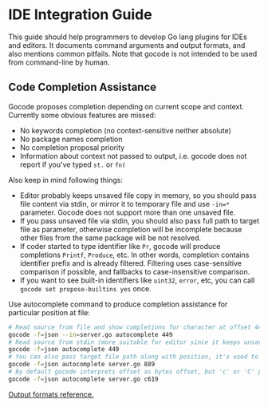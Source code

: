 
# IDE Integration Guide #

This guide should help programmers to develop Go lang plugins for IDEs and editors. It documents command arguments and output formats, and also mentions common pitfails. Note that gocode is not intended to be used from command-line by human.

## Code Completion Assistance ##

Gocode proposes completion depending on current scope and context. Currently some obvious features are missed:
* No keywords completion (no context-sensitive neither absolute)
* No package names completion
* No completion proposal priority
* Information about context not passed to output, i.e. gocode does not report if you've typed `st.` or `fn(`

Also keep in mind following things:
* Editor probably keeps unsaved file copy in memory, so you should pass file content via stdin, or mirror it to temporary file and use `-in=*` parameter. Gocode does not support more than one unsaved file.
* If you pass unsaved file via stdin, you should also pass full path to target file as parameter, otherwise completion will be incomplete because other files from the same package will be not resolved.
* If coder started to type identifier like `Pr`, gocode will produce completions `Printf`, `Produce`, etc. In other words, completion contains identifier prefix and is already filtered. Filtering uses case-sensitive comparison if possible, and fallbacks to case-insensitive comparison.
* If you want to see built-in identifiers like `uint32`, `error`, etc, you can call `gocode set propose-builtins yes` once.

Use autocomplete command to produce completion assistance for particular position at file:
```bash
# Read source from file and show completions for character at offset 449 from beginning
gocode -f=json --in=server.go autocomplete 449
# Read source from stdin (more suitable for editor since it keeps unsaved file copy in memory)
gocode -f=json autocomplete 449
# You can also pass target file path along with position, it's used to find other files from the same package
gocode -f=json autocomplete server.go 889
# By default gocode interprets offset as bytes offset, but 'c' or 'C' prefix means that offset is unicode points offset
gocode -f=json autocomplete server.go c619
```

[Output formats reference.](autocomplete_formats.md)
